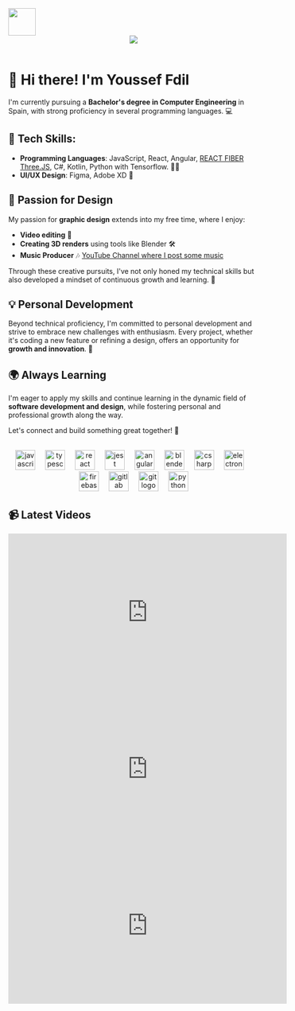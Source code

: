<div>
  <a href="https://www.youtube.com/@YFB_Prod" target="_blank">
    <img src="https://cdn-icons-png.flaticon.com/512/1384/1384060.png"  width="55" />
  </a>
</div>
<div align="center">
  <img src="background.gif" />
</div>

<br>

# 👋 Hi there! I'm Youssef Fdil

I'm currently pursuing a **Bachelor's degree in Computer Engineering** in Spain, with strong proficiency in several programming languages. 💻

## 🔧 Tech Skills:
- **Programming Languages**: JavaScript, React, Angular, [REACT FIBER Three.JS](https://github.com/pmndrs/react-three-fiber), C#, Kotlin, Python with Tensorflow. 👨‍💻
- **UI/UX Design**: Figma, Adobe XD 🎨

## 🎨 Passion for Design
My passion for **graphic design** extends into my free time, where I enjoy:
- **Video editing** 🎥
- **Creating 3D renders** using tools like Blender 🛠️
- **Music Producer** 🎶 [YouTube Channel where I post some music ](https://www.youtube.com/@YFB_Prod)

Through these creative pursuits, I've not only honed my technical skills but also developed a mindset of continuous growth and learning. 🚀

## 💡 Personal Development
Beyond technical proficiency, I'm committed to personal development and strive to embrace new challenges with enthusiasm. Every project, whether it's coding a new feature or refining a design, offers an opportunity for **growth and innovation**. 🌱

## 🌍 Always Learning
I'm eager to apply my skills and continue learning in the dynamic field of **software development and design**, while fostering personal and professional growth along the way.

Let's connect and build something great together! 🚀

<br>

<div align="center">
  <img src="https://cdn.jsdelivr.net/gh/devicons/devicon/icons/javascript/javascript-original.svg" height="40" alt="javascript logo"  />
  <img width="12" />
  <img src="https://cdn.jsdelivr.net/gh/devicons/devicon/icons/typescript/typescript-original.svg" height="40" alt="typescript logo"  />
  <img width="12" />
  <img src="https://cdn.jsdelivr.net/gh/devicons/devicon/icons/react/react-original.svg" height="40" alt="react logo"  />
  <img width="12" />
  <img src="https://cdn.jsdelivr.net/gh/devicons/devicon/icons/jest/jest-plain.svg" height="40" alt="jest logo"  />
  <img width="12" />
  <img src="https://cdn.jsdelivr.net/gh/devicons/devicon/icons/angularjs/angularjs-original.svg" height="40" alt="angularjs logo"  />
  <img width="12" />
  <img src="https://cdn.jsdelivr.net/gh/devicons/devicon/icons/blender/blender-original.svg" height="40" alt="blender logo"  />
  <img width="12" />
  <img src="https://cdn.jsdelivr.net/gh/devicons/devicon/icons/csharp/csharp-original.svg" height="40" alt="csharp logo"  />
  <img width="12" />
  <img src="https://cdn.jsdelivr.net/gh/devicons/devicon/icons/electron/electron-original.svg" height="40" alt="electron logo"  />
  <img width="12" />
  <img src="https://cdn.jsdelivr.net/gh/devicons/devicon/icons/firebase/firebase-plain.svg" height="40" alt="firebase logo"  />
  <img width="12" />
  <img src="https://cdn.jsdelivr.net/gh/devicons/devicon/icons/gitlab/gitlab-original.svg" height="40" alt="gitlab logo"  />
  <img width="12" />
  <img src="https://cdn.jsdelivr.net/gh/devicons/devicon/icons/git/git-original.svg" height="40" alt="git logo"  />
  <img width="12" />
  <img src="https://cdn.jsdelivr.net/gh/devicons/devicon/icons/python/python-original.svg" height="40" alt="python logo"/>
</div>


## 📹 Latest Videos

<!-- Latest videos from YouTube channel -->
<div align="center">
  <iframe width="560" height="315" src="https://www.youtube.com/embed/?list=PLb4Xe2fXCF1y6yUuxHKmCEU76Khhrj9Tj" frameborder="0" allowfullscreen></iframe>
  <iframe width="560" height="315" src="https://www.youtube.com/embed/?list=PLb4Xe2fXCF1y6yUuxHKmCEU76Khhrj9Tj" frameborder="0" allowfullscreen></iframe>
  <iframe width="560" height="315" src="https://www.youtube.com/embed/?list=PLb4Xe2fXCF1y6yUuxHKmCEU76Khhrj9Tj" frameborder="0" allowfullscreen></iframe>
</div>
